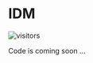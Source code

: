# IDM

![visitors](https://visitor-badge.laobi.icu/badge?page_id=Guaishou74851.IDM)

Code is coming soon ...
